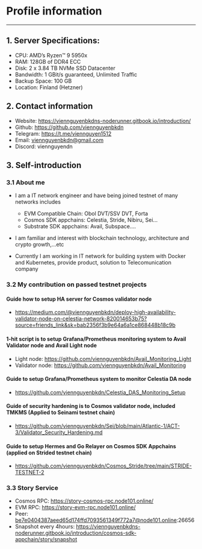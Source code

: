 # Profile information
---
## 1. Server Specifications:
- CPU: AMD’s Ryzen™ 9 5950x
- RAM: 128GB of DDR4 ECC
- Disk: 2 x 3.84 TB NVMe SSD Datacenter
- Bandwidth: 1 GBit/s guaranteed, Unlimited Traffic
- Backup Space: 100 GB
- Location: Finland (Hetzner) 


## 2. Contact information
- Website: https://viennguyenbkdns-noderunner.gitbook.io/introduction/
- Github: https://github.com/viennguyenbkdn
- Telegram: https://t.me/viennguyen1512
- Email: viennguyenbkdn@gmail.com
- Discord: viennguyendn

## 3. Self-introduction
### 3.1 About me
- I am a IT network engineer and have being joined testnet of many networks includes
  + EVM Compatible Chain: Obol DVT/SSV DVT, Forta
  + Cosmos SDK appchains: Celestia, Stride, Nibiru, Sei...
  + Substrate SDK appchains: Avail, Subspace....

- I am familiar and interest with blockchain technology, architecture and crypto growth,...etc

- Currently I am working in IT network for building system with Docker and Kubernetes, provide product, solution to Telecomunication company

### 3.2 My contribution on passed testnet projects
#### Guide how to setup HA server for Cosmos validator node
- https://medium.com/@viennguyenbkdn/deploy-high-availability-validator-node-on-celestia-network-820014653b75?source=friends_link&sk=bab2356f3b9e64a6a1ce868448b18c9b

#### 1-hit script is to setup Grafana/Prometheus monitoring system to Avail Validator node and Avail Light node
- Light node: https://github.com/viennguyenbkdn/Avail_Monitoring_Light
- Validator node: https://github.com/viennguyenbkdn/Avail_Monitoring

#### Guide to setup Grafana/Prometheus system to monitor Celestia DA node
- https://github.com/viennguyenbkdn/Celestia_DAS_Monitoring_Setup

#### Guide of security hardening is to Cosmos validator node, included TMKMS (Applied to Seinami testnet chain)
- https://github.com/viennguyenbkdn/Sei/blob/main/Atlantic-1/ACT-3/Validator_Security_Hardening.md

#### Guide to setup Hermes and Go Relayer on Cosmos SDK Appchains (applied on Strided testnet chain)
- https://github.com/viennguyenbkdn/Cosmos_Stride/tree/main/STRIDE-TESTNET-2

### 3.3 Story Service
- Cosmos RPC: https://story-cosmos-rpc.node101.online/
- EVM RPC: https://story-evm-rpc.node101.online/
- Peer: be7e0404387aeed65d174ffd7093561349f772a7@node101.online:26656
- Snapshot every 4hours: https://viennguyenbkdns-noderunner.gitbook.io/introduction/cosmos-sdk-appchain/story/snapshot





